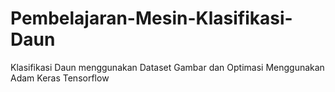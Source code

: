 # Pembelajaran-Mesin-Klasifikasi-Daun
Klasifikasi Daun menggunakan Dataset Gambar dan Optimasi Menggunakan Adam Keras Tensorflow
